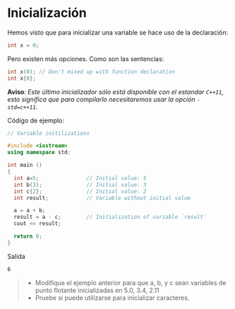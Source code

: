 # Inicialización

Hemos visto que para inicializar una variable se hace uso de la declaración:

```cpp
int x = 0;
```

Pero existen más opciones. Como son las sentencias:

```cpp
int x(0); // Don't mixed up with function declaration
int x{0};
```

**Aviso**: _Este último inicializador sólo está disponible con el estandar _`C++11`_, esto significa que para compilarlo necesitaremos usar la opción _`-std=c++11`_._

Código de ejemplo:

```cpp
// Variable initilizations

#include <iostream>
using namespace std;

int main ()
{
  int a=5;               // Initial value: 5
  int b(3);              // Initial value: 3
  int c{2};              // Initial value: 2
  int result;            // Variable without initial value

  a = a + b;
  result = a - c;        // Initialization of variable `result`
  cout << result;

  return 0;
}
```

Salida

```bash
6
```

> * Modifique el ejemplo anterior para que a, b, y c sean variables de punto flotante inicializadas en 5.0, 3.4, 2.11
> * Pruebe si puede utilizarse para inicializar caracteres.




